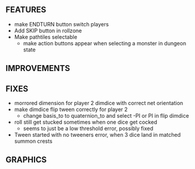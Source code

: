 ## FEATURES
- make ENDTURN button switch players
- Add SKIP button in rollzone
- Make pathtiles selectable
    - make action buttons appear when selecting a monster in dungeon state

## IMPROVEMENTS

## FIXES
- morrored dimension for player 2 dimdice with correct net orientation
- make dimdice flip tween correctly for player 2
    - change basis_to to quaternion_to and select -PI or PI in flip dimdice
- roll still get stucked sometimes when one dice get cocked
    - seems to just be a low threshold error, possibly fixed
- Tween started with no tweeners error, when 3 dice land in matched summon crests

## GRAPHICS
